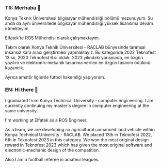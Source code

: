 ### TR: Merhaba 👋

Konya Teknik Üniversitesi bilgisayar mühendisliği bölümü mezunuyum. Şu anda da aynı üniversitede bilgisayar mühendisliği yüksek lisansıma devam etmekteyim.

Elfatek'te ROS Mühendisi olarak çalışmaktayım.

Takım olarak Konya Teknik Üniversitesi - RACLAB bünyesinde tarımsal insansız kara aracı geliştirmesi yapmaktayız. Bu kategoride 2022 Teknofest 13.sü, 2023 Teknofest 6.sı olduk. 2023 yılındaki yarışmada, en özgün yazılım ve elektronik-mekanik tasarıma verilen en özgün tasarım ödülünü kazandık.

Ayrıca amatör liglerde futbol hakemliği yapıyorum.

### EN: Hi there 👋

I graduated from Konya Technical University - computer engineering. I am currently continuing my master's degree in computer engineering at the same university.

I'm working at Elfatek as a ROS Engineer.

As a team, we are developing an agricultural unmanned land vehicle within Konya Technical University - RACLAB. We placed 13th in Teknofest 2022, 6th in Teknofest 2023 in this category. We won the most original design reward in Teknofest 2023 which has given the most original software and electronic-mechanic design of the compatition.

Also I am a football referee in amateur leagues.

<!--
**yigitboracagiran/yigitboracagiran** is a ✨ _special_ ✨ repository because its `README.md` (this file) appears on your GitHub profile.

Here are some ideas to get you started:

- 🔭 I’m currently working on ...
- 🌱 I’m currently learning ...
- 👯 I’m looking to collaborate on ...
- 🤔 I’m looking for help with ...
- 💬 Ask me about ...
- 📫 How to reach me: ...
- 😄 Pronouns: ...
- ⚡ Fun fact: ...
-->
